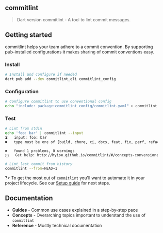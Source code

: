 ## commitlint

> Dart version commitlint - A tool to lint commit messages.

## Getting started

commitlint helps your team adhere to a commit convention. By supporting pub-installed configurations it makes sharing of commit conventions easy.

### Install

```bash
# Install and configure if needed
dart pub add --dev commitlint_cli commitlint_config
```

### Configuration

```bash
# Configure commitlint to use conventional config
echo "include: package:commitlint_config/commitlint.yaml" > commitlint.yaml
```

### Test

```bash
# Lint from stdin
echo 'foo: bar' | commitlint --input
⧗   input: foo: bar
✖   type must be one of [build, chore, ci, docs, feat, fix, perf, refactor, revert, style, test] [type-enum]

✖   found 1 problems, 0 warnings
ⓘ   Get help: http://hyiso.github.io/commitlint/#/concepts-convensional-commits
```

```bash
# Lint last commit from history
commitlint --from=HEAD~1
```

?> To get the most out of `commitlint` you'll want to automate it in your project lifecycle. See our [Setup guide](./guides-setup.md) for next steps.

## Documentation

- **Guides** - Common use cases explained in a step-by-step pace
- **Concepts** - Overarching topics important to understand the use of `commitlint`
- **Reference** - Mostly technical documentation
